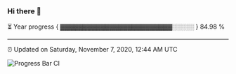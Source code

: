 ### Hi there 👋

⏳ Year progress { ▓▓▓▓▓▓▓▓▓▓▓▓▓▓▓▓▓▓▓▓▓▓▓▓▓░░░░░ } 84.98 %

---

⏰ Updated on Saturday, November 7, 2020, 12:44 AM UTC

![Progress Bar CI](https://github.com/arthurbuhl/arthurbuhl/workflows/Progress%20Bar%20CI/badge.svg)
